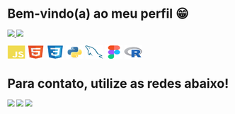# Bem-vindo(a) ao meu perfil 😁

<div>
    <a href="https://github.com/GaryRainer">
        <img height="180em"
            src="https://github-readme-stats.vercel.app/api?username=GaryRainer&show_icons=true&theme=tokyonight&include_all_commits=true&count_private=true" />
        <img height="180em"
            src="https://github-readme-stats.vercel.app/api/top-langs/?username=GaryRainer&layout=compact&langs_count=6&theme=tokyonight" />
    </a>
</div>
<div style="display: inline_block"><br>
    <img align="center" alt="JS" height="30" width="40"
        src="https://raw.githubusercontent.com/devicons/devicon/master/icons/javascript/javascript-plain.svg">
    <img align="center" alt="HTML" height="30" width="40"
        src="https://raw.githubusercontent.com/devicons/devicon/master/icons/html5/html5-original.svg">
    <img align="center" alt="CSS" height="30" width="40"
        src="https://raw.githubusercontent.com/devicons/devicon/master/icons/css3/css3-original.svg">
    <img align="center" alt="Python" height="30" width="40"
        src="https://raw.githubusercontent.com/devicons/devicon/master/icons/python/python-original.svg">
    <img align="center" alt="MySQL" height="30" width="40"
        src="https://raw.githubusercontent.com/devicons/devicon/master/icons/mysql/mysql-original.svg">
    <img align="center" alt="Figma" height="30" width="40"
        src="https://raw.githubusercontent.com/devicons/devicon/master/icons/figma/figma-original.svg">
    <img align="center" alt="R" height="30" width="40"
        src="https://raw.githubusercontent.com/devicons/devicon/master/icons/r/r-original.svg">
</div>

# Para contato, utilize as redes abaixo!

<div>
    <a href="https://discord.gg/ZEHhTejS" target="_blank"><img
            src="https://img.shields.io/badge/Discord-7289DA?style=for-the-badge&logo=discord&logoColor=white"
            target="_blank"></a>
    <a href="https://www.linkedin.com/in/garyrainercv/" target="_blank"><img
            src="https://img.shields.io/badge/-LinkedIn-blue?style=for-the-badge&logo=linkedin&logoColor=white"
            target="_blank"></a>
    <a href="https://wa.me/5583988044923" target="_blank"><img
            src="https://img.shields.io/badge/-Whatsapp-darkgreen?style=for-the-badge&logo=Whatsapp&logoColor=white"
            target="_blank"></a>
</div>
